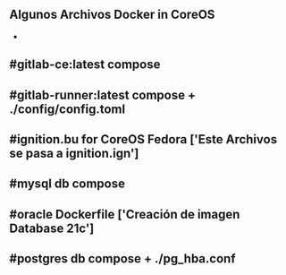Algunos Archivos Docker in CoreOS
-
-
#gitlab-ce:latest compose
-
#gitlab-runner:latest compose + ./config/config.toml
-
#ignition.bu for CoreOS Fedora ['Este Archivos se pasa a ignition.ign']
-
#mysql db compose 
-
#oracle Dockerfile ['Creación de imagen Database 21c']
-
#postgres db compose + ./pg_hba.conf
-
